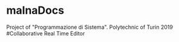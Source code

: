 # malnaDocs
Project of "Programmazione di Sistema". Polytechnic of Turin 2019
# C o l l a b o r a t i v e   R e a l   T i m e   E d i t o r  
 